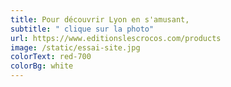 ```yaml
---
title: Pour découvrir Lyon en s'amusant,
subtitle: " clique sur la photo"
url: https://www.editionslescrocos.com/products
image: /static/essai-site.jpg
colorText: red-700
colorBg: white
---
```

